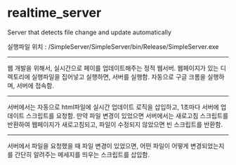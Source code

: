 # realtime_server
Server that detects file change and update automatically

실행파일 위치 : /SimpleServer/SimpleServer/bin/Release/SimpleServer.exe

---

 웹 개발을 위해서, 실시간으로 페이를 업데이트해주는 정적 웹서버. 웹페이지가 있는 디렉토리에 실행파일을 집어넣고 실행하면, 서버를 실행함. 자동으로 구글 크롬을 실행하며, 서버에 접속함.

---

 서버에서는 자동으로 html파일에 실시간 업데이트 로직을 삽입하고, 1초마다 서버에 업데이트 스크립트를 요청함. 만약 파일 변경이 있었으면 서버에서는 새로고침 스크립트를 반환하여 웹페이지가 새로고침되고, 파일이 수정되지 않았으면 빈 스크립트를 반환함.
 
---
 
 서버에서 파일을 요청했을 때 파일 변경이 있었으면, 어떤 파일이 어떻게 변경되었는지를 간단히 알려주는 메세지를 띄우는 스크립트를 삽입함.